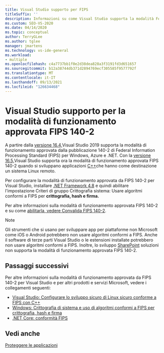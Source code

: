 ```yaml
---
title: Visual Studio supporto per FIPS
titleSuffix: ''
description: Informazioni su come Visual Studio supporta la modalità Federal Information Processing Standard di funzionamento approvata dalla pubblicazione 140-2 per Windows, Azure e .NET.
ms.custom: SEO-VS-2020
ms.date: 04/14/2020
ms.topic: conceptual
author: TerryGLee
ms.author: tglee
manager: jmartens
ms.technology: vs-ide-general
ms.workload:
- multiple
ms.openlocfilehash: c4a7737bb1f0e2d38dea828a3f3191fd3d651657
ms.sourcegitcommit: b12a38744db371d2894769ecf305585f9577792f
ms.translationtype: MT
ms.contentlocale: it-IT
ms.lasthandoff: 09/13/2021
ms.locfileid: "126634468"
---
```

# <a name="visual-studio-support-for-the-fips-140-2-approved-mode-of-operation"></a>Visual Studio supporto per la modalità di funzionamento approvata FIPS 140-2

A partire dalla [versione 16.4,](/visualstudio/releases/2019/release-notes-v16.4/)Visual Studio 2019 supporta la modalità di funzionamento approvata dalla pubblicazione 140-2 di Federal Information Processing Standard (FIPS) per Windows, Azure e .NET. Con la [versione 16.5,](/visualstudio/releases/2019/release-notes-archive-v16.5)Visual Studio supporta ora la modalità di funzionamento approvata FIPS 140-2 quando si sviluppano applicazioni [C++](/cpp/linux/set-up-fips-compliant-secure-remote-linux-development/)che hanno come destinazione un sistema Linux remoto.

Per configurare la modalità di funzionamento approvata da FIPS 140-2 per Visual Studio, installare [.NET Framework 4.8](https://dotnet.microsoft.com/download/dotnet-framework/net48) e quindi abilitare l'impostazione Criteri di gruppo Crittografia sistema: Usare algoritmi conformi a FIPS per **crittografia, hash e firma.**

Per altre informazioni sulla modalità di funzionamento approvata FIPS 140-2 e su come [abilitarla, vedere Convalida FIPS 140-2](/windows/security/threat-protection/fips-140-validation/).

> [!NOTE]
> Gli strumenti che si usano per sviluppare app per piattaforme non Microsoft come iOS o Android potrebbero non usare algoritmi conformi a FIPS. Anche il software di terze parti Visual Studio o le estensioni installate potrebbero non usare algoritmi conformi a FIPS. Inoltre, lo sviluppo [SharePoint](/sharepoint/security-for-sharepoint-server/federal-information-processing-standard-security-standards/) soluzioni non supporta la modalità di funzionamento approvata FIPS 140-2.

## <a name="next-steps"></a>Passaggi successivi

Per altre informazioni sulla modalità di funzionamento approvata da FIPS 140-2 per Visual Studio e per altri prodotti e servizi Microsoft, vedere i collegamenti seguenti:

- [Visual Studio: Configurare lo sviluppo sicuro di Linux sicuro conforme a FIPS con C++](/cpp/linux/set-up-fips-compliant-secure-remote-linux-development/)
- [Windows: Crittografia di sistema e uso di algoritmi conformi a FIPS per crittografia, hash e firma](/windows/security/threat-protection/security-policy-settings/system-cryptography-use-fips-compliant-algorithms-for-encryption-hashing-and-signing)
- [.NET Core: conformità FIPS](/dotnet/standard/security/fips-compliance/)

## <a name="see-also"></a>Vedi anche

[Proteggere le applicazioni](securing-applications.md)